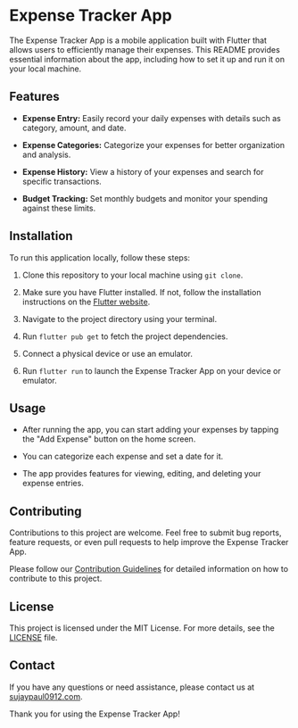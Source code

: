 # Expense Tracker App


The Expense Tracker App is a mobile application built with Flutter that allows users to efficiently manage their expenses. This README provides essential information about the app, including how to set it up and run it on your local machine.

## Features

- **Expense Entry:** Easily record your daily expenses with details such as category, amount, and date.

- **Expense Categories:** Categorize your expenses for better organization and analysis.

- **Expense History:** View a history of your expenses and search for specific transactions.

- **Budget Tracking:** Set monthly budgets and monitor your spending against these limits.

## Installation

To run this application locally, follow these steps:

1. Clone this repository to your local machine using `git clone`.

2. Make sure you have Flutter installed. If not, follow the installation instructions on the [Flutter website](https://flutter.dev/docs/get-started/install).

3. Navigate to the project directory using your terminal.

4. Run `flutter pub get` to fetch the project dependencies.

5. Connect a physical device or use an emulator.

6. Run `flutter run` to launch the Expense Tracker App on your device or emulator.

## Usage

- After running the app, you can start adding your expenses by tapping the "Add Expense" button on the home screen.

- You can categorize each expense and set a date for it.

- The app provides features for viewing, editing, and deleting your expense entries.

## Contributing

Contributions to this project are welcome. Feel free to submit bug reports, feature requests, or even pull requests to help improve the Expense Tracker App.

Please follow our [Contribution Guidelines](CONTRIBUTING.md) for detailed information on how to contribute to this project.

## License

This project is licensed under the MIT License. For more details, see the [LICENSE](LICENSE) file.

## Contact

If you have any questions or need assistance, please contact us at [sujaypaul0912.com](mailto:your-email@example.com).

Thank you for using the Expense Tracker App!
